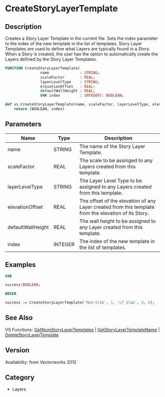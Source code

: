 # CreateStoryLayerTemplate

## Description
Creates a Story Layer Template in the current file. Sets the index parameter to the index of the new template in the list of templates. Story Layer Templates are used to define what Layers are typically found in a Story. When a Story is created, the user has the option to automatically create the Layers defined by the Story Layer Templates.

```pascal
FUNCTION CreateStoryLayerTemplate(
				name              : STRING;
				scaleFactor       : REAL;
				layerLevelType    : STRING;
				elevationOffset   : REAL;
				defaultWallHeight : REAL;
				VAR index         : INTEGER): BOOLEAN;
```

```python
def vs.CreateStoryLayerTemplate(name, scaleFactor, layerLevelType, elevationOffset, defaultWallHeight):
    return (BOOLEAN, index)
```

## Parameters
|Name|Type|Description|
|---|---|---|
|name|STRING|The name of the Story Layer Template.|
|scaleFactor|REAL|The scale to be assinged to any Layers created from this template.|
|layerLevelType|STRING|The Layer Level Type to be assigned to any Layers created from this template.|
|elevationOffset|REAL|The offset of the elevation of any Layer created from this template from the elevation of its Story.|
|defaultWallHeight|REAL|The wall height to be assigned to any Layer created from this template.|
|index|INTEGER|The index of the new template in the list of templates.|

## Examples
```pascal
VAR

success:BOOLEAN;

BEGIN

success := CreateStoryLayerTemplate('Mod-Slab', 1, 'LT_Slab', 0, 6);
```

## See Also
VS Functions:
[GetNumStoryLayerTemplates](GetNumStoryLayerTemplates.md) 
| [GetStoryLayerTemplateName](GetStoryLayerTemplateName.md) 
| [DeleteStoryLayerTemplate](DeleteStoryLayerTemplate.md)

## Version
Availability: from Vectorworks 2012

## Category
* Layers

